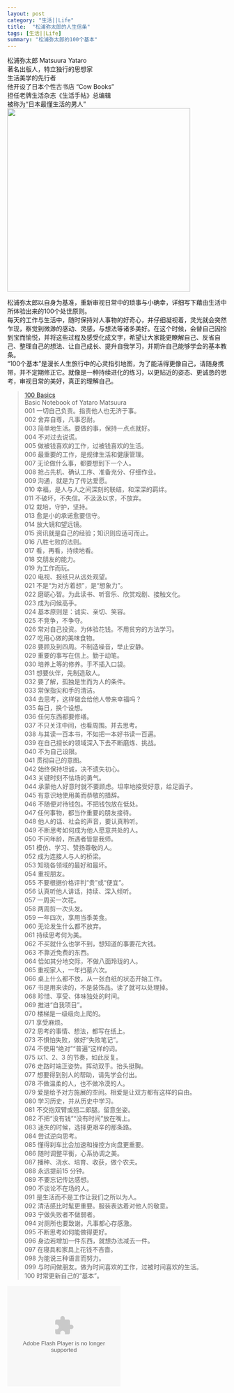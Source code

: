 ```yaml
---
layout: post
category: "生活||Life"
title:  "松浦弥太郎的人生信条"
tags: [生活||Life]
summary: "松浦弥太郎的100个基本"
---
```

松浦弥太郎 Matsuura Yataro    
著名出版人，特立独行的思想家    
生活美学的先行者    
他开设了日本个性古书店 “Cow Books”    
担任老牌生活杂志《生活手帖》总编辑    
被称为“日本最懂生活的男人”        
   <img alt="" border="0" src="http://ww2.sinaimg.cn/mw690/4df62ff3gw1et731f2lsqj20dc0lnjuj.jpg" width=420px> 

松浦弥太郎以自身为基准，重新审视日常中的琐事与小确幸，详细写下藉由生活中所体验出来的100个处世原则。    
每天的工作与生活中，随时保持对人事物的好奇心，并仔细凝视着，灵光就会突然乍现，察觉到微渺的感动、灵感，与想法等诸多美好。在这个时候，会替自己因捡到宝而愉悦，并将这些过程及感受化成文字，希望让大家能更瞭解自己、反省自己、整理自己的想法、让自己成长、提升自我学习，并期许自己能够学会的基本教条。    
“100个基本”是漫长人生旅行中的心灵指引地图，为了能活得更像自己，请随身携带，并不定期修正它。就像是一种持续进化的练习，以更贴近的姿态、更诚恳的思考，审视日常的美好，真正的理解自己。    

> [100 Basics](http://book.douban.com/subject/24736458/)    
Basic Notebook of Yataro Matsuura    
001 一切自己负责。指责他人也无济于事。    
002 舍弃自尊，凡事忍耐。    
003 简单地生活。要做的事，保持一点点就好。    
004 不对过去说谎。    
005 做被钱喜欢的工作，过被钱喜欢的生活。    
006 最重要的工作，是规律生活和健康管理。    
007 无论做什么事，都要想到下一个人。    
008 抢占先机、确认工序、准备充分、仔细作业。    
009 沟通，就是为了传达爱愿。    
010 幸福，是人与人之间深刻的联结，和深深的羁绊。    
011 不破坏，不失信。不汲汲以求，不放弃。    
012 栽培，守护，坚持。    
013 愈是小的承诺愈要信守。    
014 放大镜和望远镜。    
015 资讯就是自己的经验；知识则应适可而止。    
016 八胜七败的法则。    
017 看，再看，持续地看。    
018 交朋友的能力。    
019 为工作而玩。    
020 电视、报纸只从远处观望。    
021 不是“为对方着想”，是“想象力”。    
022 磨砺心智。为此读书、听音乐、欣赏戏剧、接触文化。    
023 成为问候高手。    
024 基本原则是：诚实、亲切、笑容。    
025 不竞争，不争夺。    
026 常对自己投资。为体验花钱。不用贫穷的方法学习。    
027 吃用心做的美味食物。    
028 要顾及到四周。不制造噪音，举止安静。    
029 重要的事写在信上。勤于动笔。    
030 培养上等的修养。手不插入口袋。    
031 想要伙伴，先制造敌人。    
032 要了解，孤独是生而为人的条件。    
033 常保指尖和手的清洁。    
034 去思考，这样做会给他人带来幸福吗？    
035 每日，换个设想。    
036 任何东西都要修缮。    
037 不只关注中间，也看周围。并去思考。    
038 与其读一百本书，不如把一本好书读一百遍。    
039 在自己擅长的领域深入下去不断磨炼、挑战。    
040 不为自己设限。    
041 贯彻自己的意图。    
042 始终保持坦诚，决不遗失初心。    
043 关键时刻不怯场的勇气。    
044 承蒙他人好意时就不要顾虑。坦率地接受好意，给足面子。    
045 有意识地使用美而恭敬的措辞。    
046 不随便对待钱包。不把钱包放在低处。    
047 任何事物，都当作重要的朋友接待。    
048 他人的话、社会的声音，要认真聆听。    
049 不断思考如何成为他人愿意共处的人。    
050 不问年龄，所遇者皆是我师。    
051 模仿、学习、赞扬尊敬的人。    
052 成为连接人与人的桥梁。    
053 知晓各领域的最好和最坏。    
054 重视朋友。    
055 不要根据价格评判“贵”或“便宜”。    
056 认真听他人讲话，持续、深入倾听。    
057 一周买一次花。    
058 两周剪一次头发。    
059 一年四次，享用当季美食。    
060 无论发生什么都不放弃。    
061 持续思考何为美。    
062 不买就什么也学不到，想知道的事要花大钱。    
063 不靠近免费的东西。    
064 恰如其分地交际，不做八面玲珑的人。    
065 重视家人，一年扫墓六次。    
066 桌上什么都不放，从一张白纸的状态开始工作。    
067 书是用来读的，不是装饰品。读了就可以处理掉。    
068 珍惜、享受、体味独处的时间。    
069 推进“自我项目”。    
070 楼梯是一级级向上爬的。    
071 享受麻烦。    
072 思考的事情、想法，都写在纸上。    
073 不惧怕失败，做好“失败笔记”。    
074 不使用“绝对”“普遍”这样的词。    
075 以1、2、3 的节奏，如此反复。    
076 走路时端正姿势。挥动双手。抬头挺胸。    
077 想要得到别人的帮助，请先学会付出。    
078 不做温柔的人，也不做冷漠的人。    
079 爱是给予对方施展的空间。相爱是让双方都有这样的自由。    
080 学习历史，并从历史中学习。    
081 不交抱双臂或翘二郎腿。留意坐姿。    
082 不把“没有钱”“没有时间”放在嘴上。    
083 迷失的时候，选择更艰辛的那条路。    
084 尝试逆向思考。    
085 懂得刹车比会加速和操控方向盘更重要。    
086 随时调整平衡，心系协调之美。    
087 播种、浇水、培育、收获，做个农夫。    
088 永远提前15 分钟。    
089 不要忘记传达感想。    
090 不谈论不在场的人。    
091 是生活而不是工作让我们之所以为人。    
092 清洁感比时髦更重要。服装表达着对他人的敬意。    
093 宁做失败者不做弱者。    
094 对厕所也要致谢。凡事都心存感激。    
095 不断思考如何能做得更好。    
096 身边若增加一件东西，就想办法减去一件。    
097 在寝具和家具上花钱不吝啬。    
098 为能说三种语言而努力。    
099 与时间做朋友。做为时间喜欢的工作，过被时间喜欢的生活。    
100 时常更新自己的“基本”。    

<object type="application/x-shockwave-flash" id="ximalaya_player" data="http://www.ximalaya.com/swf/album/blue.swf?id=232694" width="260" height="230"></object>
